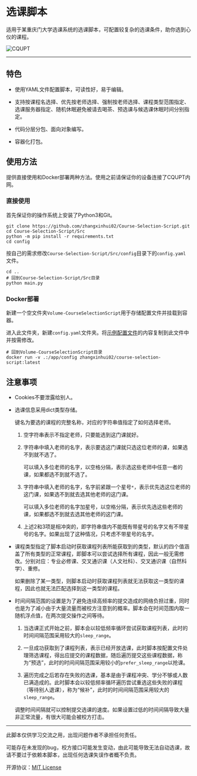 # 选课脚本

适用于某重庆门大学选课系统的选课脚本，可配置较复杂的选课条件，助你选到心仪的课程。

![CQUPT](https://mikumikumi.oss-cn-chengdu.aliyuncs.com/mikumikumi.pic/1688063698093.jpeg.jpeg)

---

## 特色

- 使用YAML文件配置脚本，可读性好，易于编辑。

- 支持按课程名选择、优先按老师选择、强制按老师选择、课程类型范围指定、选课服务器指定、随机休眠避免被请去喝茶、预选课与候选课休眠时间分别指定。

- 代码分层分包、面向对象编写。

- 容器化打包。

## 使用方法

提供直接使用和Docker部署两种方法。使用之前请保证你的设备连接了CQUPT内网。

### 直接使用

首先保证你的操作系统上安装了Python3和Git。

```shell
git clone https://github.com/zhangxinhui02/Course-Selection-Script.git
cd Course-Selection-Script/Src
python -m pip install -r requirements.txt
cd config
```

按自己的需求修改`Course-Selection-Script/Src/config`目录下的`config.yaml`文件。

```shell
cd ..
# 回到Course-Selection-Script/Src目录
python main.py
```

### Docker部署

新建一个空文件夹`Volume-CourseSelectionScript`用于存储配置文件并挂载到容器。

进入此文件夹，新建`config.yaml`文件夹。将[示例配置文件](https://github.com/zhangxinhui02/Course-Selection-Script/blob/main/Src/config/config.yaml)的内容复制到此文件中并按需修改。

```shell
# 回到Volume-CourseSelectionScript目录
docker run -v .:/app/config zhangxinhui02/course-selection-script:latest
```

## 注意事项

- Cookies不要泄露给别人。

- 选课信息采用dict类型存储。

  键名为要选的课程的完整名称，对应的字符串值指定了如何选择老师。

  1. 空字符串表示不指定老师，只要能选到这门课就好。

  2. 字符串中填入老师的名字，表示要选这门课就只选这位老师的课，如果选不到就不选了。
     
     可以填入多位老师的名字，以空格分隔，表示选这些老师中任意一者的课，如果都选不到就不选了。

  3. 字符串中填入老师的名字，名字前紧跟一个星号`*`，表示优先选这位老师的这门课，如果选不到就去选其他老师的这门课。
     
     可以填入多位老师的名字加星号，以空格分隔，表示优先选这些老师的课，如果都选不到就去选其他老师的这门课。

  4. 上述2和3项是相冲突的，即字符串值内不能既有带星号的名字又有不带星号的名字。如果出现了这种情况，只考虑不带星号的名字。

- 课程类型指定了脚本启动时获取课程列表所能获取到的类型，默认的四个值涵盖了所有类型的正常课程，即脚本可以尝试选择所有课程，因此一般无需修改。分别对应：专业必修课、交叉通识课（人文社科）、交叉通识课（自然科学）、重修。

  如果删除了某一类型，则脚本启动时获取课程列表就无法获取这一类型的课程，因此也就无法匹配选择到这一类型的课程。

- 时间间隔范围的设置是为了避免连续高频率的提交造成的网络负担过重，同时也是为了减小由于大量流量而被校方注意到的概率。脚本会在时间范围内取一随机浮点值，在两次提交操作之间等待。

  1. 当选课正式开始之前，脚本会以较低频率循环尝试获取课程列表，此时的时间间隔范围采用较大的`sleep_range`。

  2. 一旦成功获取到了课程列表，表示已经开放选课，此时脚本按配置文件处理筛选课程，得出应提交的课程数据，随后遍历提交这些课程数据，称为“预选”，此时的时间间隔范围采用较小的`prefer_sleep_range`以抢课。

  3. 遍历完成之后若存在失败的选课，基本是由于课程冲突、学分不够或人数已满造成的。此时脚本会以较低频率循环遍历尝试重选这些失败的课程（等待别人退课），称为“候补”，此时的时间间隔范围采用较大的`sleep_range`。

  调整时间间隔就可以控制提交选课的速度。如果设置过低的时间间隔导致大量非正常流量，有很大可能会被校方打击。

---

此脚本仅供学习交流之用，出现问题作者不承担任何责任。

可能存在未发现的bug，校方接口可能发生变动，由此可能导致无法自动选课，故请不要过于依赖本脚本，出现任何选课失误作者概不负责。

开源协议：[MIT License](https://github.com/zhangxinhui02/Course-Selection-Script/blob/master/LICENSE)